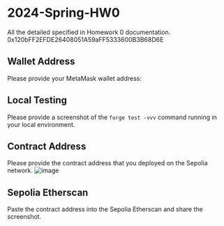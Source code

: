 # 2024-Spring-HW0

All the detailed specified in Homework 0 documentation.
0x120bFF2EFDE26408051A59aFF5333600B3B68D6E
## Wallet Address
Please provide your MetaMask wallet address:

## Local Testing
Please provide a screenshot of the `forge test -vvv` command running in your local environment.

## Contract Address
Please provide the contract address that you deployed on the Sepolia network.
![image](https://github.com/charlie891026/2024-Spring-HW0/assets/113324433/ce60b448-ddd4-464d-8dbc-f0fd90bb533e)

## Sepolia Etherscan
Paste the contract address into the Sepolia Etherscan and share the screenshot.
